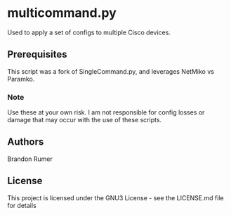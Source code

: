 # multicommand.py
Used to apply a set of configs to multiple Cisco devices.

## Prerequisites

This script was a fork of SingleCommand.py, and leverages NetMiko vs Paramko. 

### Note

Use these at your own risk. I am not responsible for config losses or damage that may occur with the use of 
these scripts.

## Authors

Brandon Rumer

## License

This project is licensed under the GNU3 License - see the LICENSE.md file for details
